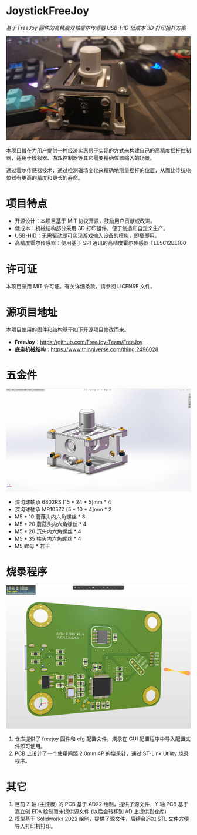 # JoystickFreeJoy

*基于 FreeJoy 固件的高精度双轴霍尔传感器 USB-HID 低成本 3D 打印摇杆方案*

![](img/img_01.jpg)

本项目旨在为用户提供一种经济实惠易于实现的方式来构建自己的高精度摇杆控制器，适用于模拟器、游戏控制器等其它需要精确位置输入的场景。

通过霍尔传感器技术，通过检测磁场变化来精确地测量摇杆的位置，从而比传统电位器有更高的精度和更长的寿命。

# 项目特点

- 开源设计：本项目基于 MIT 协议开源，鼓励用户贡献或改进。
- 低成本：机械结构部分采用 3D 打印组件，便于制造和自定义生产。
- USB-HID：无需驱动即可实现游戏输入设备的模拟，即插即用。
- 高精度霍尔传感器：使用基于 SPI 通讯的高精度霍尔传感器 TLE5012BE100

# 许可证

本项目采用 MIT 许可证。有关详细条款，请参阅 LICENSE 文件。

# 源项目地址

本项目使用的固件和结构基于如下开源项目修改而来。

- **FreeJoy**：https://github.com/FreeJoy-Team/FreeJoy
- **底座机械结构**：https://www.thingiverse.com/thing:2496028

# 五金件

![](img/img_02.jpg)

- 深沟球轴承 6802RS [15 * 24 * 5]mm * 4
- 深沟球轴承 MR105ZZ [5 * 10 * 4]mm * 2
- M5 * 10 蘑菇头内六角螺丝 * 8
- M5 * 20 蘑菇头内六角螺丝 * 4
- M5 * 20 沉头内六角螺丝 * 4
- M5 * 35 柱头内六角螺丝 * 4
- M5 螺母 * 若干 
 
# 烧录程序

![](img/img_03.jpg)

1. 仓库提供了 freejoy 固件和 cfg 配置文件，烧录在 GUI 配置程序中导入配置文件即可使用。
2. PCB 上设计了一个使用间距 2.0mm 4P 的烧录针，通过 ST-Link Utility 烧录程序。

# 其它

1. 目前 Z 轴 (主控板) 的 PCB 基于 AD22 绘制，提供了源文件，Y 轴 PCB 基于嘉立创 EDA 绘制暂未提供源文件 (以后会转移到 AD 上提供到仓库)
2. 模型基于 Solidworks 2022 绘制，提供了源文件，后续会追加 STL 文件方便导入打印机打印。